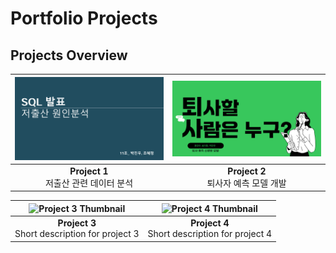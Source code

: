 # Portfolio Projects

## Projects Overview

| ![SQL 포트폴리오](SQL.png) | ![파이썬 데이터 분석 포트폴리오](python.png) |
|:---------------------------------------:|:---------------------------------------:|
| **Project 1**<br> 저출산 관련 데이터 분석 | **Project 2**<br> 퇴사자 예측 모델 개발 |

| ![Project 3 Thumbnail](link_to_image_3) | ![Project 4 Thumbnail](link_to_image_4) |
|:---------------------------------------:|:---------------------------------------:|
| **Project 3**<br>Short description for project 3 | **Project 4**<br>Short description for project 4 |
